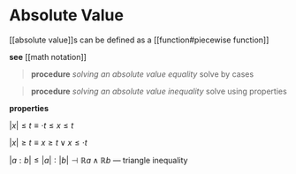# Absolute Value

[[absolute value]]s can be defined as a [[function#piecewise function]]

**see** [[math notation]]

> **procedure** _solving an absolute value equality_ solve by cases

> **procedure** _solving an absolute value inequality_ solve using properties

**properties**

$|x| \le t \equiv \cdot t \le x \le t$

$|x| \ge t \equiv x \ge t \lor x \le \cdot t$

$|a : b| \le |a| : |b| \dashv \mathbb R a \land \mathbb R b$ &mdash; triangle inequality
